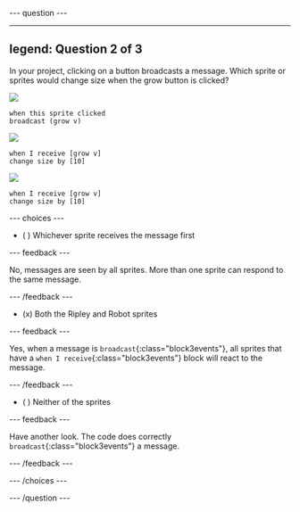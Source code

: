 
--- question ---

---
legend: Question 2 of 3
---

In your project, clicking on a button broadcasts a message. Which sprite or sprites would change size when the grow button is clicked?

![](images/grow-icon.png)

```blocks3
when this sprite clicked
broadcast (grow v)
```

![](images/Ripley-icon.png)

```blocks3
when I receive [grow v]
change size by [10]
```

![](images/Robot-icon.png)

```blocks3
when I receive [grow v]
change size by [10]
```

--- choices ---

- ( ) Whichever sprite receives the message first

 --- feedback ---

 No, messages are seen by all sprites. More than one sprite can respond to the same message.

 --- /feedback ---

- (x) Both the Ripley and Robot sprites

 --- feedback ---

 Yes, when a message is `broadcast`{:class="block3events"}, all sprites that have a `when I receive`{:class="block3events"} block will react to the message.

 --- /feedback ---

- ( ) Neither of the sprites

 --- feedback ---

 Have another look. The code does correctly `broadcast`{:class="block3events"} a message.

 --- /feedback ---

--- /choices ---

--- /question ---
